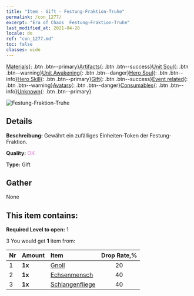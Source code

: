 ```yaml
---
title: "Item - Gift - Festung-Fraktion-Truhe"
permalink: /con_1277/
excerpt: "Era of Chaos  Festung-Fraktion-Truhe"
last_modified_at: 2021-04-28
locale: de
ref: "con_1277.md"
toc: false
classes: wide
---
```

 [Materials](/ItemsDE/){: .btn .btn--primary}[Artifacts](/ItemsDE/Artifacts/){: .btn .btn--success}[Unit Soul](/ItemsDE/UnitSoul/){: .btn .btn--warning}[Unit Awakening](/ItemsDE/UnitAwakening/){: .btn .btn--danger}[Hero Soul](/ItemsDE/HeroSoul/){: .btn .btn--info}[Hero Skill](/ItemsDE/HeroSkill/){: .btn .btn--primary}[Gift](/ItemsDE/Gift/){: .btn .btn--success}[Event related](/ItemsDE/Events/){: .btn .btn--warning}[Avatars](/ItemsDE/Avatars/){: .btn .btn--danger}[Consumables](/ItemsDE/Consumables/){: .btn .btn--info}[Unknown](/ItemsDE/Unknown/){: .btn .btn--primary}

 ![Festung-Fraktion-Truhe](/images/t/i_904009.png)

## Details
 **Beschreibung:** Gewährt ein zufälliges Einheiten-Token der Festung-Fraktion.

 **Quality:** <span style="color: #DA70D6">OK</span>

 **Type:** Gift

## Gather

  None

## This item contains:

 **Required Level to open:** 1

 3 You would get **1** item  from:

  | Nr | Amount |     Item    | Drop Rate,% |
  |:---|:-------|:------------|:---------:|
  | 1 |  **1x** | [Gnoll](/ItemsDE/unt_253/) | 20 | 
  | 2 |  **1x** | [Echsenmensch](/ItemsDE/unt_254/) | 40 | 
  | 3 |  **1x** | [Schlangenfliege](/ItemsDE/unt_255/) | 40 | 
